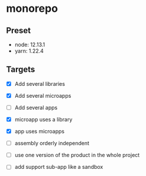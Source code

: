 monorepo
=

## Preset
- node: 12.13.1
- yarn: 1.22.4

## Targets
- [x] Add several libraries
- [x] Add several microapps
- [ ] Add several apps

- [x] microapp uses a library
- [x] app uses microapps

- [ ] assembly orderly independent
- [ ] use one version of the product in the whole project

- [ ] add support sub-app like a sandbox
